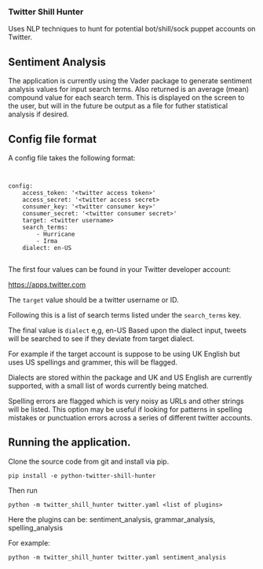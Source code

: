 ### Twitter Shill Hunter


Uses NLP techniques to hunt for potential bot/shill/sock puppet accounts on Twitter.


## Sentiment Analysis

The application is currently using the Vader package to generate
sentiment analysis values for input search terms.
Also returned is an average (mean) compound value for each search term.
This is displayed on the screen to the user, but will in the future
be output as a file for futher statistical analysis if desired.

## Config file format

A config file takes the following format:

```


config:
    access_token: '<twitter access token>'
    access_secret: '<twitter access secret>
    consumer_key: '<twitter consumer key>'
    consumer_secret: '<twitter consumer secret>'
    target: <twitter username>
    search_terms:
        - Hurricane
        - Irma
    dialect: en-US


```

The first four values can be found in your Twitter developer account:

https://apps.twitter.com

The `target` value should be a twitter username or ID.

Following this is a list of search terms listed under the 
`search_terms` key.

The final value is `dialect` e,g, en-US
Based upon the dialect input, tweets will be searched to see if 
they deviate from target dialect.

For example if the target account is suppose to be using UK English
but uses US spellings and grammer, this will be flagged.

Dialects are stored within the package and UK and US English
are currently supported, with a small list of words currently being matched.

Spelling errors are flagged which is very noisy as URLs and other
strings will be listed.
This option may be useful if looking for patterns in spelling 
mistakes or punctuation errors across a series of 
different twitter accounts. 



## Running the application.

Clone the source code from git and install via pip.

```
pip install -e python-twitter-shill-hunter
```

Then run

```
python -m twitter_shill_hunter twitter.yaml <list of plugins>
```

Here the plugins can be: sentiment_analysis, grammar_analysis, spelling_analysis


For example:


```
python -m twitter_shill_hunter twitter.yaml sentiment_analysis
```

